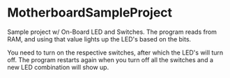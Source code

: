 # MotherboardSampleProject

Sample project w/ On-Board LED and Switches.
The program reads from RAM, and using that value lights up the LED's based on the bits.

You need to turn on the respective switches, after which the LED's will turn off.
The program restarts again when you turn off all the switches and a new LED combination will show up.
